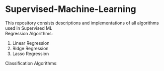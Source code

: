 # Supervised-Machine-Learning
This repository consists descriptions and implementations of all algorithms used in Supervised ML
<br>
Regression Algorithms:<br>
  1. Linear Regression
  2. Ridge Regression
  3. Lasso Regression

Classification Algorithms:<br>
